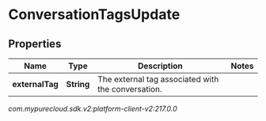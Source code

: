 # ConversationTagsUpdate


## Properties

| Name | Type | Description | Notes |
| ------------ | ------------- | ------------- | ------------- |
| **externalTag** | **String** | The external tag associated with the conversation. |  |




_com.mypurecloud.sdk.v2:platform-client-v2:217.0.0_
